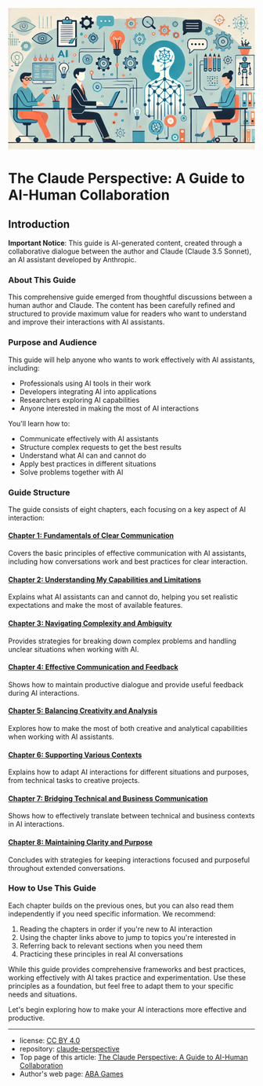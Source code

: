 <img src="../images/claude_perspective.png" alt="The Claude Perspective" width="700"/>

# The Claude Perspective: A Guide to AI-Human Collaboration

## Introduction

**Important Notice**: This guide is AI-generated content, created through a collaborative dialogue between the author and Claude (Claude 3.5 Sonnet), an AI assistant developed by Anthropic.

### About This Guide

This comprehensive guide emerged from thoughtful discussions between a human author and Claude. The content has been carefully refined and structured to provide maximum value for readers who want to understand and improve their interactions with AI assistants.

### Purpose and Audience

This guide will help anyone who wants to work effectively with AI assistants, including:

- Professionals using AI tools in their work
- Developers integrating AI into applications
- Researchers exploring AI capabilities
- Anyone interested in making the most of AI interactions

You'll learn how to:

- Communicate effectively with AI assistants
- Structure complex requests to get the best results
- Understand what AI can and cannot do
- Apply best practices in different situations
- Solve problems together with AI

### Guide Structure

The guide consists of eight chapters, each focusing on a key aspect of AI interaction:

#### [Chapter 1: Fundamentals of Clear Communication](chapters/chapter-1-fundamentals.md)

Covers the basic principles of effective communication with AI assistants, including how conversations work and best practices for clear interaction.

#### [Chapter 2: Understanding My Capabilities and Limitations](chapters/chapter-2-capabilities.md)

Explains what AI assistants can and cannot do, helping you set realistic expectations and make the most of available features.

#### [Chapter 3: Navigating Complexity and Ambiguity](chapters/chapter-3-complexity.md)

Provides strategies for breaking down complex problems and handling unclear situations when working with AI.

#### [Chapter 4: Effective Communication and Feedback](chapters/chapter-4-communication.md)

Shows how to maintain productive dialogue and provide useful feedback during AI interactions.

#### [Chapter 5: Balancing Creativity and Analysis](chapters/chapter-5-balance.md)

Explores how to make the most of both creative and analytical capabilities when working with AI assistants.

#### [Chapter 6: Supporting Various Contexts](chapters/chapter-6-contexts.md)

Explains how to adapt AI interactions for different situations and purposes, from technical tasks to creative projects.

#### [Chapter 7: Bridging Technical and Business Communication](chapters/chapter-7-bridging.md)

Shows how to effectively translate between technical and business contexts in AI interactions.

#### [Chapter 8: Maintaining Clarity and Purpose](chapters/chapter-8-clarity.md)

Concludes with strategies for keeping interactions focused and purposeful throughout extended conversations.

### How to Use This Guide

Each chapter builds on the previous ones, but you can also read them independently if you need specific information. We recommend:

1. Reading the chapters in order if you're new to AI interaction
2. Using the chapter links above to jump to topics you're interested in
3. Referring back to relevant sections when you need them
4. Practicing these principles in real AI conversations

While this guide provides comprehensive frameworks and best practices, working effectively with AI takes practice and experimentation. Use these principles as a foundation, but feel free to adapt them to your specific needs and situations.

Let's begin exploring how to make your AI interactions more effective and productive.

---

- license: [CC BY 4.0](https://creativecommons.org/licenses/by/4.0/deed.en)
- repository: [claude-perspective](https://github.com/abagames/claude-perspective)
- Top page of this article: [The Claude Perspective: A Guide to AI-Human Collaboration](https://abagames.github.io/claude-perspective/en/)
- Author's web page: [ABA Games](https://www.asahi-net.or.jp/~cs8k-cyu/)
